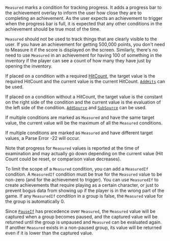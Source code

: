 `Measured` marks a condition for tracking progress. It adds a progress bar to the achievement overlay to inform the user how close they are to completing an achievement. As the user expects an achievement to trigger when the progress bar is full, it is expected that any other conditions in the achievement should be true most of the time.

`Measured` should not be used to track things that are clearly visible to the user. If you have an achievement for getting 500,000 points, you don't need to Measure it if the score is displayed on the screen. Similarly, there's no need to use `Measured` in an achievement for having 100 of something in the inventory if the player can see a count of how many they have just by opening the inventory.

If placed on a condition with a required [HitCount](/development/hit-counts/), the target value is the required HitCount and the current value is the current HitCount. [`AddHits`](/development/addhits-subhits/) can be used.

If placed on a condition without a HitCount, the target value is the constant on the right side of the condition and the current value is the evaluation of the left side of the condition. [`AddSource`](/development/addsource/) and [`SubSource`](/development/subsource/) can be used.

If multiple conditions are marked as `Measured` and have the same target value, the current value will be the maximum of all the `Measured` conditions.

If multiple conditions are marked as `Measured` and have different target values, a Parse Error -22 will occur.

Note that progress for `Measured` values is reported at the time of examination and may actually go down depending on the current value (Hit Count could be reset, or comparison value decreases).

To limit the scope of a `Measured` condition, you can add a `MeasuredIf` condition. A `MeasuredIf` condition must be true for the `Measured` value to be non-zero (and for the achievement to trigger). You can use `MeasuredIf` to create achievements that require playing as a certain character, or just to prevent bogus data from showing up if the player is in the wrong part of the game. If any `MeasuredIf` condition in a group is false, the `Measured` value for the group is automatically 0.

Since [`PauseIf`](/development/pauseif/) has precedence over `Measured`, the `Measured` value will be captured when a group becomes paused, and the captured value will be returned until the group is unpaused and `Measured` can be evaluated again. If another `Measured` exists in a non-paused group, its value will be returned even if it is lower than the captured value.